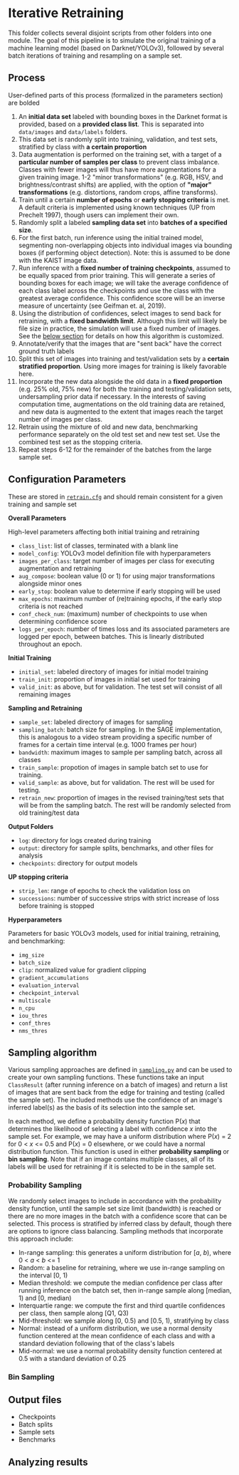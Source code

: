 # Iterative Retraining

This folder collects several disjoint scripts from other folders into one module. The goal of this pipeline is to simulate the original training of a machine learning model (based on Darknet/YOLOv3), followed by several batch iterations of training and resampling on a sample set. 

## Process

User-defined parts of this process (formalized in the parameters section) are bolded

1. An **initial data set** labeled with bounding boxes in the Darknet format is provided, based on a **provided class list**. This is separated into `data/images` and `data/labels` folders.
2. This data set is randomly split into training, validation, and test sets, stratified by class with **a certain proportion**
3. Data augmentation is performed on the training set, with a target of a **particular number of samples per class** to prevent class imbalance. Classes with fewer images will thus have more augmentations for a given training image. 1-2 "minor transformations" (e.g. RGB, HSV, and brightness/contrast shifts) are applied, with the option of **"major" transformations** (e.g. distortions, random crops, affine transforms).
4. Train until a certain **number of epochs** or **early stopping criteria** is met. A default criteria is implemented using known techniques (UP from Prechelt 1997), though users can implement their own.
5. Randomly split a labeled **sampling data set** into **batches of a specified size**.
6. For the first batch, run inference using the initial trained model, segmenting non-overlapping objects into individual images via bounding boxes (if performing object detection). Note: this is assumed to be done with the KAIST image data.
7. Run inference with a **fixed number of training checkpoints**, assumed to be equally spaced from prior training. This will generate a series of bounding boxes for each image; we will take the average confidence of each class label across the checkpoints and use the class with the greatest average confidence. This confidence score will be an inverse measure of uncertainty  (see Geifman et. al, 2019).
8. Using the distribution of confidences, select images to send back for retraining, with a **fixed bandwidth limit**. Although this limit will likely be file size in practice, the simulation will use a fixed number of images. See the [below section](#sampling-algorithm) for details on how this algorithm is customized.
9. Annotate/verify that the images that are "sent back" have the correct ground truth labels
10. Split this set of images into training and test/validation sets by a **certain stratified proportion**. Using more images for training is likely favorable here.
11. Incorporate the new data alongside the old data in a **fixed proportion** (e.g. 25% old, 75% new) for both the training and testing/validation sets, undersampling prior data if necessary. In the interests of saving computation time, augmentations on the old training data are retained, and new data is augmented to the extent that images reach the target number of images per class.
12. Retrain using the mixture of old and new data, benchmarking performance separately on the old test set and new test set. Use the combined test set as the stopping criteria.
13. Repeat steps 6-12 for the remainder of the batches from the large sample set.

## Configuration Parameters

These are stored in [`retrain.cfg`](./config/retrain.cfg) and should remain consistent for a given training and sample set

**Overall Parameters**

High-level parameters affecting both initial training and retraining

* `class_list`: list of classes, terminated with a blank line
* `model_config`: YOLOv3 model definition file with hyperparameters
* `images_per_class`: target number of images per class for executing augmentation and retraining
* `aug_compose`: boolean value (0 or 1) for using major transformations alongside minor ones
* `early_stop`: boolean value to determine if early stopping will be used
* `max_epochs`: maximum number of (re)training epochs, if the early stop criteria is not reached
* `conf_check_num`: (maximum) number of checkpoints to use when determining confidence score
* `logs_per_epoch`: number of times loss and its associated parameters are logged per epoch, between batches. This is linearly distributed throughout an epoch.

**Initial Training**

* `initial_set`: labeled directory of images for initial model training
* `train_init`: proportion of images in initial set used for training
* `valid_init`: as above, but for validation. The test set will consist of all remaining images

**Sampling and Retraining**

* `sample_set`: labeled directory of images for sampling
* `sampling_batch`: batch size for sampling. In the SAGE implementation, this is analogous to a video stream providing a specific number of frames for a certain time interval (e.g. 1000 frames per hour)
* `bandwidth`: maximum images to sample per sampling batch, across all classes
* `train_sample`: propotion of images in sample batch set to use for training.
* `valid_sample`: as above, but for validation. The rest will be used for testing.
* `retrain_new`: proportion of images in the revised training/test sets that will be from the sampling batch. The rest will be randomly selected from old training/test data

**Output Folders**

* `log`: directory for logs created during training
* `output`: directory for sample splits, benchmarks, and other files for analysis
* `checkpoints`: directory for output models

**UP stopping criteria**

* `strip_len`: range of epochs to check the validation loss on
* `successions`: number of successive strips with strict increase of loss before training is stopped

**Hyperparameters**

Parameters for basic YOLOv3 models, used for initial training, retraining, and benchmarking:

* `img_size`
* `batch_size`
* `clip`: normalized value for gradient clipping
* `gradient_accumulations`
* `evaluation_interval`
* `checkpoint_interval`
* `multiscale`
* `n_cpu`
* `iou_thres`
* `conf_thres`
* `nms_thres`

## Sampling algorithm

Various sampling approaches are defined in [`sampling.py`](./retrain/sampling.py) and can be used to create your own sampling functions. These functions take an input `ClassResult` (after running inference on a batch of images) and return a list of images that are sent back from the edge for training and testing (called the sample set). The included methods use the confidence of an image's inferred label(s) as the basis of its selection into the sample set.

In each method, we define a probability density function P(*x*) that determines the likelihood of selecting a label with confidence *x* into the sample set. For example, we may have a uniform distribution where P(*x*) = 2 for 0 < *x* <= 0.5 and P(*x*) = 0 elsewhere, or we could have a normal distribution function. This function is used in either **probability sampling** or **bin sampling**. Note that if an image contains multiple classes, all of its labels will be used for retraining if it is selected to be in the sample set.

### Probability Sampling

We randomly select images to include in accordance with the probability density function, until the sample set size limit (bandwidth) is reached or there are no more images in the batch with a confidence score that can be selected. This process is stratified by inferred class by default, though there are options to ignore class balancing. Sampling methods that incorporate this approach include:

* In-range sampling: this generates a uniform distribution for [*a*, *b*), where 0 < *a* < *b* <= 1
* Random: a baseline for retraining, where we use in-range sampling on the interval [0, 1)
* Median threshold: we compute the median confidence per class after running inference on the batch set, then in-range sample along [median, 1) and [0, median)
* Interquartie range: we compute the first and third quartile confidences per class, then sample along [Q1, Q3)
* Mid-threshold: we sample along [0, 0.5) and [0.5, 1), stratifying by class
* Normal: instead of a uniform distribution, we use a normal density function centered at the mean confidence of each class and with a standard deviation following that of the class's labels
* Mid-normal: we use a normal probability density function centered at 0.5 with a standard deviation of 0.25

### Bin Sampling



## Output files

* Checkpoints
* Batch splits
* Sample sets
* Benchmarks

## Analyzing results